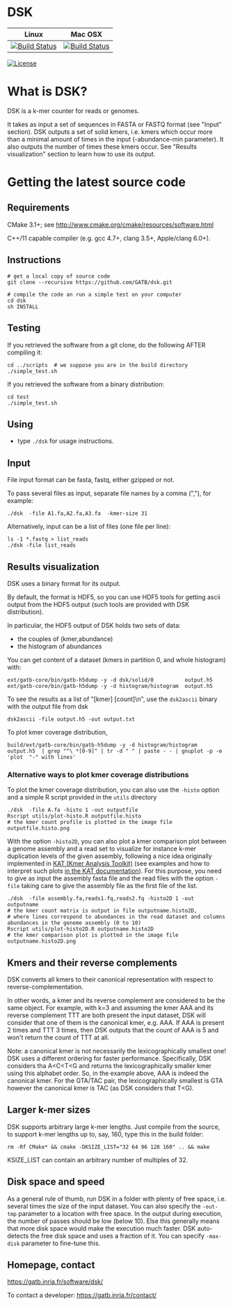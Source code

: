# DSK
| **Linux** | **Mac OSX** |
|-----------|-------------|
[![Build Status](https://ci.inria.fr/gatb-core/view/DSK/job/tool-dsk-build-debian7-64bits-gcc-4.7/badge/icon)](https://ci.inria.fr/gatb-core/view/DSK/job/tool-dsk-build-debian7-64bits-gcc-4.7/) | [![Build Status](https://ci.inria.fr/gatb-core/view/DSK/job/tool-dsk-build-macos-10.9.5-gcc-4.2.1/badge/icon)](https://ci.inria.fr/gatb-core/view/DSK/job/tool-dsk-build-macos-10.9.5-gcc-4.2.1/)

[![License](http://img.shields.io/:license-affero-blue.svg)](http://www.gnu.org/licenses/agpl-3.0.en.html)

# What is DSK? 
DSK is a k-mer counter for reads or genomes.

It takes as input a set of sequences in FASTA or FASTQ format (see "Input" section).
DSK outputs a set of solid kmers, i.e. kmers which occur more than a minimal amount of times in the input (-abundance-min parameter).
It also outputs the number of times these kmers occur.
See "Results visualization" section to learn how to use its output.

# Getting the latest source code

## Requirements

CMake 3.1+; see http://www.cmake.org/cmake/resources/software.html

C++/11 capable compiler (e.g. gcc 4.7+, clang 3.5+, Apple/clang 6.0+).

## Instructions

    # get a local copy of source code
    git clone --recursive https://github.com/GATB/dsk.git
    
    # compile the code an run a simple test on your computer
    cd dsk
    sh INSTALL

## Testing

If you retrieved the software from a git clone, do the following AFTER compiling it:

    cd ../scripts  # we suppose you are in the build directory
    ./simple_test.sh

If you retrieved the software from a binary distribution:

    cd test
    ./simple_test.sh

## Using

* type `./dsk` for usage instructions.


## Input

File input format can be fasta, fastq, either gzipped or not.

To pass several files as input, separate file names by a comma (","), for example:  

    ./dsk  -file A1.fa,A2.fa,A3.fa  -kmer-size 31

Alternatively, input can be a list of files (one file per line):

    ls -1 *.fastq > list_reads
    ./dsk -file list_reads

## Results visualization

DSK uses a binary format for its output.

By default, the format is HDF5, so you can use HDF5 tools for getting ascii output
from the HDF5 output (such tools are provided with DSK distribution).

In particular, the HDF5 output of DSK holds two sets of data:

* the couples of (kmer,abundance)
* the histogram of abundances

You can get content of a dataset (kmers in partition 0, and whole histogram) with:

    ext/gatb-core/bin/gatb-h5dump -y -d dsk/solid/0          output.h5
    ext/gatb-core/bin/gatb-h5dump -y -d histogram/histogram  output.h5

To see the results as a list of "[kmer] [count]\n", use the `dsk2ascii` binary with the output file from dsk

    dsk2ascii -file output.h5 -out output.txt

To plot kmer coverage distribution,    

    build/ext/gatb-core/bin/gatb-h5dump -y -d histogram/histogram  output.h5  | grep "^\ *[0-9]" | tr -d " " | paste - - | gnuplot -p -e 'plot  "-" with lines'     

### Alternative ways to plot kmer coverage distributions

To plot the kmer coverage distribution, you can also use the `-histo` option and a simple R script provided in the `utils` directory

    ./dsk  -file A.fa -histo 1 -out outputfile
	Rscript utils/plot-histo.R outputfile.histo 
	# the kmer count profile is plotted in the image file outputfile.histo.png
	
With the option `-histo2D`, you can also plot a kmer comparison plot between a genome assembly and a read set to visualize for instance k-mer duplication levels of the given assembly, following a nice idea originally implemented in [KAT (Kmer Analysis Toolkit)](https://github.com/TGAC/KAT) (see examples and how to interpret such plots [in the KAT documentation](http://kat.readthedocs.io/en/latest/walkthrough.html#genome-assembly-analysis-using-k-mer-spectra)). For this purpose, you need to give as input the assembly fasta file and the read files with the option `-file` taking care to give the assembly file as the first file of the list. 

    ./dsk  -file assembly.fa,reads1.fq,reads2.fq -histo2D 1 -out outputname
	# the kmer count matrix is output in file outputname.histo2D, 
	# where lines correspond to abundances in the read dataset and columns abundances in the genome assembly (0 to 10)
	Rscript utils/plot-histo2D.R outputname.histo2D 
	# the kmer comparison plot is plotted in the image file outputname.histo2D.png
	
## Kmers and their reverse complements

DSK converts all kmers to their canonical representation with respect to reverse-complementation.

In other words, a kmer and its reverse complement are considered to be the same object.
For example, with k=3 and assuming the kmer AAA and its reverse complement TTT are both present the input dataset, DSK will consider that one of them is the canonical kmer, e.g. AAA. If AAA is present 2 times and TTT 3 times, then DSK outputs that the count of AAA is 5 and won't return the count of TTT at all.

Note: a canonical kmer is not necessarily the lexicographically smallest one! DSK uses a different ordering for faster performance. Specifically, DSK considers tha A<C<T<G and returns the lexicographically smaller kmer using this alphabet order. So, in the example above, AAA is indeed the canonical kmer.
For the GTA/TAC pair, the lexicographically smallest is GTA however the canonical kmer is TAC (as DSK considers that T<G).


## Larger k-mer sizes

DSK supports arbitrary large k-mer lengths.
Just compile from the source, to support k-mer lengths up to, say, 160, type this in the build folder:

    rm -Rf CMake* && cmake -DKSIZE_LIST="32 64 96 128 160" .. && make

KSIZE_LIST can contain an arbitrary number of multiples of 32.

## Disk space and speed

As a general rule of thumb, run DSK in a folder with plenty of free space, i.e. several times the size of the input dataset.
You can also specify the ```-out-tmp``` parameter to a location with free space.
In the output during execution, the number of passes should be low (below 10). 
Else this generally means that more disk space would make the execution much faster.
DSK auto-detects the free disk space and uses a fraction of it. You can specify ```-max-disk``` parameter to fine-tune this.


## Homepage, contact

https://gatb.inria.fr/software/dsk/

To contact a developer: https://gatb.inria.fr/contact/
